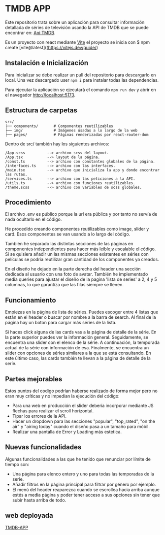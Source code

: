 # TMDB APP

Este repositorio trata sobre un aplicación para consultar información detallada de séries de televisión usando la API de TMDB que se puede encontrar en: [Api TMDB](https://developer.themoviedb.org/reference/intro/getting-started).

Es un proyecto con react mediante [Vite](https://vitejs.dev/) el proyecto se inicia con $ npm create [vite@latest]((https://vitejs.dev/guide/)

##  Instalación e Inicialización

Para inicializar se debe realizar un pull del repositorio para descargarlo en local. Una vez descargado user `npm i` para instalar todas las dependencias.

Para ejecutar la aplicación se ejecutarà el comando `npm run dev` y abrir en el navegador [http://localhost:5173](http://localhost:5173).

## Estructura de carpetas

```
src/
├── components/       # Componentes reutilizables 
├── img/              # Imágenes úsadas a lo largo de la web
├── pages/            # Páginas renderizadas por react-router-dom

```
Dentro de src/ también hay los siguientes archivos:
```
/App.scss          --> archivo scss del layout.
/App.tsx           --> layout de la página.
/const.ts          --> archivo con constantes globales de la página.
/interfaces.ts     --> archivo con las interfaces.
/main.tsx          --> archivo que inicializa la app y donde encontrar las rutas.
/services.ts       --> archivo con las peticiones a la API.
/utils.ts          --> archivo con funciones reutilizables.
/theme.scss        --> archivo con variables de scss globales.
```
## Procedimiento

El archivo .env es público porque la url era pública y por tanto no servía de nada ocultarlo en el código.

He procedido creando componentes reutilizables como image, slider y card. Esos componentes se van usando a lo largo del código.

También he separado las distintas secciones de las páginas en componentes independientes para hacer más leíble y escalable el código. Si se quisiera añadir un las mismas secciones existentes en séries con películas se podría reutilizar gran cantidad de los componentes ya creados.

En el diseño he dejado en la parte derecha del header una sección dedicada al usuario con una foto de avatar. También he implementado media queries para ajustar el diseño de la pagina 'lista de series' a 2, 4 y 5 columnas, lo que garantiza que las filas siempre se llenen.

## Funcionamiento

Empiezas en la página de lista de séries. Puedes escoger entre 4 listas que están en el header o buscar por nombre a la barra de search. Al final de la página hay un boton para cargar más séries de la lista.

Si haces click alguna de las cards vas a la página de detalle de la série. En la parte superior puedes ver la información general. Seguidamente, se encuentra una slider con el elenco de la série. A continuación, la temporada actual de la série con información de esa. Finalmente, se encuentra un slider con opciones de séries similares a la que se está consultando. En este último caso, las cards también te llevan a la página de detalle de la seríe.

## Partes mejorables

Estos puntos del codigo podrían haberse realizado de forma mejor pero no eran muy críticas y no impedían la ejecución del código:

- Para una web en producción el slider debería incorporar mediante JS flechas para realizar el scroll horizontal.
- Tipar los errores de la API.
- Hacer un dropdown para las secciones "popular", "top_rated", "on the air" y "airing today" cuando el diseño pasa a un tamaño para móbil.
- Realizar una pantalla de Error y Loading más estetica. 

## Nuevas funcionalidades 

Algunas funcionalidades a las que he tenido que renunciar por límite de tiempo son:

- Una página para elenco entero y uno para todas las temporadas de la serie.
- Añadir filtros en la página principal para filtrar por género por ejemplo.
- El menú del header reaparezca cuando se escrollea hacia arriba aunque estés a media página y poder tener acceso a sus opciones sin tener que subir hasta arriba de todo.


## web deployada 

[TMDB-APP](https://arnau-bassas-tmdb-app.netlify.app/popular)
